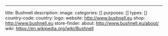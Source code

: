 ---
title: Bushnell
description:
image:
categories: []
purposes: []
types: []
country-code:
country:
logo:
website: http://www.bushnell.eu
shop: http://www.bushnell.eu
store-finder:
about:  http://www.bushnell.eu/about/
wiki: https://en.wikipedia.org/wiki/Bushnell
